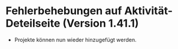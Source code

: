 # Fehlerbehebungen auf Aktivität-Deteilseite (Version 1.41.1)

- Projekte können nun wieder hinzugefügt werden.

